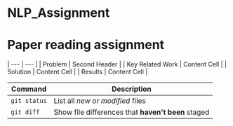 # NLP_Assignment


# Paper reading assignment


| --- | --- |
| Problem  | Second Header |
| Key Related Work  | Content Cell  |
| Solution  | Content Cell  |
| Results  | Content Cell  |

| Command | Description |
| --- | --- |
| `git status` | List all *new or modified* files |
| `git diff` | Show file differences that **haven't been** staged |
